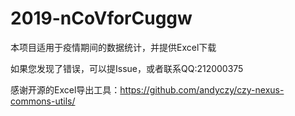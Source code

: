 # 2019-nCoVforCuggw
本项目适用于疫情期间的数据统计，并提供Excel下载

如果您发现了错误，可以提Issue，或者联系QQ:212000375

感谢开源的Excel导出工具：https://github.com/andyczy/czy-nexus-commons-utils/
